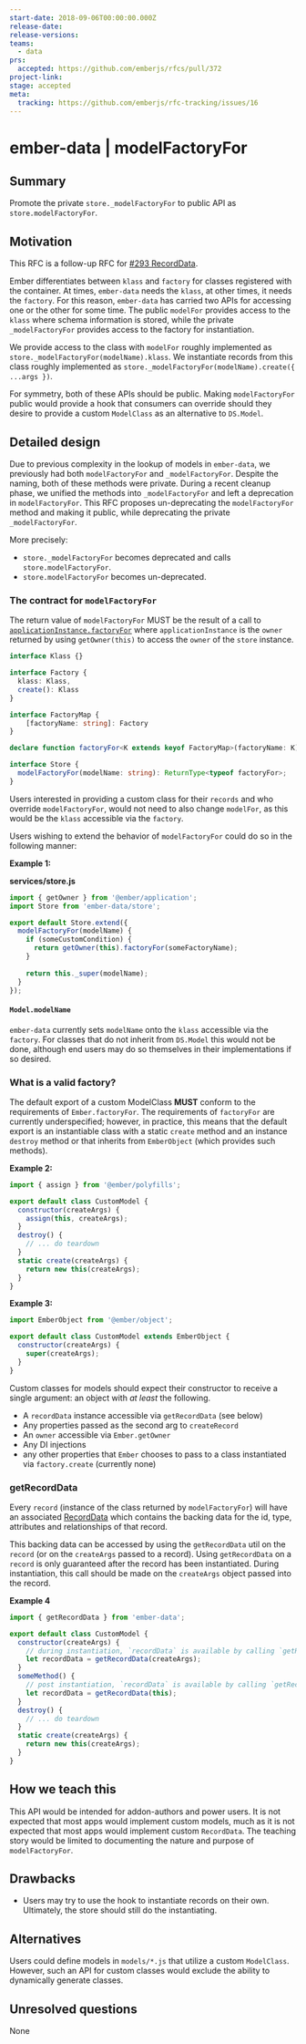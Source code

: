 ```yaml
---
start-date: 2018-09-06T00:00:00.000Z
release-date:
release-versions: 
teams: 
  - data
prs:
  accepted: https://github.com/emberjs/rfcs/pull/372
project-link: 
stage: accepted
meta:
  tracking: https://github.com/emberjs/rfc-tracking/issues/16
---
```


# ember-data | modelFactoryFor

## Summary

Promote the private `store._modelFactoryFor` to public API as `store.modelFactoryFor`.

## Motivation

This RFC is a follow-up RFC for [#293 RecordData](https://github.com/emberjs/rfcs/pull/293).

Ember differentiates between `klass` and `factory` for classes registered with the container.
 At times, `ember-data` needs the `klass`, at other times, it needs the `factory`. For this reason,
`ember-data` has carried two APIs for accessing one or the other for some time. The public `modelFor`
 provides access to the `klass` where schema information is stored, while the private `_modelFactoryFor`
 provides access to the factory for instantiation.
 
We provide access to the class with `modelFor` roughly implemented as `store._modelFactoryFor(modelName).klass`.
We instantiate records from this class roughly implemented as `store._modelFactoryFor(modelName).create({ ...args })`.

For symmetry, both of these APIs should be public. Making `modelFactoryFor` public would provide a hook
 that consumers can override should they desire to provide a custom `ModelClass` as an alternative
 to `DS.Model`.

## Detailed design
Due to previous complexity in the lookup of models in `ember-data`, we previously had both `modelFactoryFor`
and `_modelFactoryFor`. Despite the naming, both of these methods were private. During a recent cleanup phase,
we unified the methods into `_modelFactoryFor` and left a deprecation in `modelFactoryFor`. This RFC proposes
un-deprecating the `modelFactoryFor` method and making it public, while deprecating the private `_modelFactoryFor`.

More precisely:

- `store._modelFactoryFor` becomes deprecated and calls `store.modelFactoryFor`.
- `store.modelFactoryFor` becomes un-deprecated.

### The contract for `modelFactoryFor`

The return value of `modelFactoryFor` MUST be the result of a call to [`applicationInstance.factoryFor`](https://www.emberjs.com/api/ember/3.4/classes/ApplicationInstance/methods/factoryFor?anchor=factoryFor)
 where `applicationInstance` is the `owner` returned by using `getOwner(this)` to access the `owner` of the `store` instance.

```typescript
interface Klass {}

interface Factory {
  klass: Klass,
  create(): Klass
}

interface FactoryMap {
    [factoryName: string]: Factory
}

declare function factoryFor<K extends keyof FactoryMap>(factoryName: K): FactoryMap[K];

interface Store {
  modelFactoryFor(modelName: string): ReturnType<typeof factoryFor>;
}
```

Users interested in providing a custom class for their `records` and who override `modelFactoryFor`,
 would not need to also change `modelFor`, as this would be the `klass` accessible via the `factory`.

Users wishing to extend the behavior of `modelFactoryFor` could do so in the following manner:

**Example 1:**

**services/store.js**
```js
import { getOwner } from '@ember/application';
import Store from 'ember-data/store';

export default Store.extend({
  modelFactoryFor(modelName) {
    if (someCustomCondition) {
      return getOwner(this).factoryFor(someFactoryName);
    }
    
    return this._super(modelName);
  }
});
```
 
 #### `Model.modelName`
 
 `ember-data` currently sets `modelName` onto the `klass` accessible via the `factory`. For classes that do not
   inherit from `DS.Model` this would not be done, although end users may do so themselves in their implementations
   if so desired.

### What is a valid factory?

The default export of a custom ModelClass **MUST** conform to the requirements of `Ember.factoryFor`. The requirements
 of `factoryFor` are currently underspecified; however, in practice, this means that the default export is an
 instantiable class with a static `create` method and an instance `destroy` method or that inherits from `EmberObject`
 (which provides such methods).
 
**Example 2:**

```javascript
import { assign } from '@ember/polyfills';

export default class CustomModel {
  constructor(createArgs) {
    assign(this, createArgs);
  }
  destroy() {
    // ... do teardown
  }
  static create(createArgs) {
    return new this(createArgs);
  }
}
```

**Example 3:**

```javascript
import EmberObject from '@ember/object';

export default class CustomModel extends EmberObject {
  constructor(createArgs) {
    super(createArgs);
  }
}
```

Custom classes for models should expect their constructor to receive a single argument: an object with *at least*
 the following.
 
- A `recordData` instance accessible via `getRecordData` (see below)
- Any properties passed as the second arg to `createRecord`
- An `owner` accessible via `Ember.getOwner`
- Any DI injections
- any other properties that `Ember` chooses to pass to a class instantiated via `factory.create` (currently none)

### getRecordData

Every `record` (instance of the class returned by `modelFactoryFor`) will have an associated [RecordData](https://github.com/emberjs/rfcs/pull/293)
 which contains the backing data for the id, type, attributes and relationships of that record.
 
This backing data can be accessed by using the `getRecordData` util on the `record` (or on the `createArgs` passed to
 a record). Using `getRecordData` on a `record` is only guaranteed after the record has been instantiated. During
 instantiation, this call should be made on the `createArgs` object passed into the record.
 
**Example 4**

```javascript
import { getRecordData } from 'ember-data';

export default class CustomModel {
  constructor(createArgs) {
    // during instantiation, `recordData` is available by calling `getRecordData` on createArgs
    let recordData = getRecordData(createArgs);
  }
  someMethod() {
    // post instantiation, `recordData` is available by calling `getRecordData` on the instance
    let recordData = getRecordData(this);
  }
  destroy() {
    // ... do teardown
  }
  static create(createArgs) {
    return new this(createArgs);
  }
}
```

## How we teach this

This API would be intended for addon-authors and power users. It is not expected
that most apps would implement custom models, much as it is not expected that most
apps would implement custom `RecordData`. The teaching story would be limited to
documenting the nature and purpose of `modelFactoryFor`.

## Drawbacks

- Users may try to use the hook to instantiate records on their own. Ultimately, the store
  should still do the instantiating.

## Alternatives

Users could define models in `models/*.js` that utilize a custom `ModelClass`.
However, such an API for custom classes would exclude the ability to dynamically
generate classes.

## Unresolved questions

None

